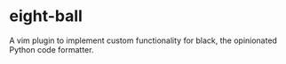 # eight-ball
A vim plugin to implement custom functionality for black, the opinionated Python code formatter.
